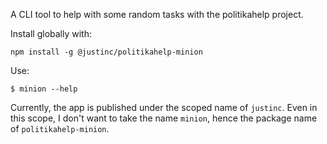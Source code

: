 A CLI tool to help with some random tasks with the politikahelp project.

Install globally with:

```
npm install -g @justinc/politikahelp-minion
```

Use:

```
$ minion --help
```

Currently, the app is published under the scoped name of `justinc`.
Even in this scope, I don't want to take the name `minion`, hence the package
name of `politikahelp-minion`.
